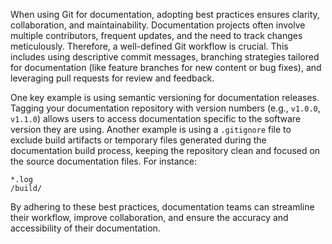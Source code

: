When using Git for documentation, adopting best practices ensures clarity, collaboration, and maintainability. Documentation projects often involve multiple contributors, frequent updates, and the need to track changes meticulously. Therefore, a well-defined Git workflow is crucial. This includes using descriptive commit messages, branching strategies tailored for documentation (like feature branches for new content or bug fixes), and leveraging pull requests for review and feedback.

One key example is using semantic versioning for documentation releases. Tagging your documentation repository with version numbers (e.g., `v1.0.0`, `v1.1.0`) allows users to access documentation specific to the software version they are using. Another example is using a `.gitignore` file to exclude build artifacts or temporary files generated during the documentation build process, keeping the repository clean and focused on the source documentation files. For instance:

```
*.log
/build/
```

By adhering to these best practices, documentation teams can streamline their workflow, improve collaboration, and ensure the accuracy and accessibility of their documentation.